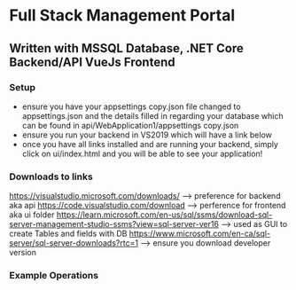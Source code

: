 # Full Stack Management Portal
## Written with MSSQL Database, .NET Core Backend/API VueJs Frontend

### Setup
- ensure you have your appsettings copy.json file changed to appsettings.json and the details filled in regarding your database which can be found in api/WebApplication1/appsettings copy.json
- ensure you run your backend in VS2019 which will have a link below
- once you have all links installed and are running your backend, simply click on ui/index.html and you will be able to see your application!
### Downloads to links
https://visualstudio.microsoft.com/downloads/ --> preference for backend aka api
https://code.visualstudio.com/download --> perference for frontend aka ui folder
https://learn.microsoft.com/en-us/sql/ssms/download-sql-server-management-studio-ssms?view=sql-server-ver16 --> used as GUI to create Tables and fields with DB
https://www.microsoft.com/en-ca/sql-server/sql-server-downloads?rtc=1 --> ensure you download developer version

### Example Operations
